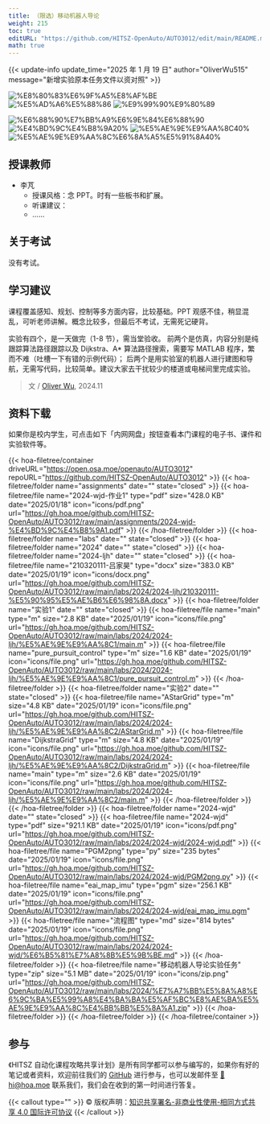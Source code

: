 ```yaml
---
title: （限选）移动机器人导论
weight: 215
toc: true
editURL: "https://github.com/HITSZ-OpenAuto/AUTO3012/edit/main/README.md"
math: true
---
```


{{< update-info update_time="2025 年 1 月 19 日" author="OliverWu515" message="新增实验原本任务文件以资对照" >}}

<div class="hoa-badge">

![%E8%80%83%E6%9F%A5%E8%AF%BE](https://img.shields.io/badge/%E8%80%83%E6%9F%A5%E8%AF%BE-green)
![%E5%AD%A6%E5%88%86](https://img.shields.io/badge/%E5%AD%A6%E5%88%86-2-moccasin)
![%E9%99%90%E9%80%89](https://img.shields.io/badge/%E9%99%90%E9%80%89-green)

![%E6%88%90%E7%BB%A9%E6%9E%84%E6%88%90](https://img.shields.io/badge/%E6%88%90%E7%BB%A9%E6%9E%84%E6%88%90-gold)
![%E4%BD%9C%E4%B8%9A20%](https://img.shields.io/badge/%E4%BD%9C%E4%B8%9A-20%25-wheat)
![%E5%AE%9E%E9%AA%8C40%](https://img.shields.io/badge/%E5%AE%9E%E9%AA%8C-40%25-wheat)
![%E5%AE%9E%E9%AA%8C%E6%8A%A5%E5%91%8A40%](https://img.shields.io/badge/%E5%AE%9E%E9%AA%8C%E6%8A%A5%E5%91%8A-40%25-wheat)


</div>

## 授课教师

- 李芃
  - 授课风格：念 PPT。时有一些板书和扩展。
  - 听课建议：
  - ……

## 关于考试

没有考试。

## 学习建议

课程覆盖感知、规划、控制等多方面内容，比较基础。PPT 观感不佳，稍显混乱，可听老师讲解。概念比较多，但最后不考试，无需死记硬背。

实验有四个，是一天做完（1-8 节），需当堂验收。
前两个是仿真，内容分别是纯跟踪算法路径跟踪以及 Dijkstra、A* 算法路径搜索，需要写 MATLAB 程序，繁而不难（吐槽一下有错的示例代码）；
后两个是用实验室的机器人进行建图和导航，无需写代码，比较简单。建议大家去干扰较少的楼道或电梯间里完成实验。

> 文 / [Oliver Wu](https://www.github.com/OliverWu515), 2024.11
## 资料下载

如果你是校内学生，可点击如下「内网网盘」按钮查看本门课程的电子书、课件和实验软件等。

{{< hoa-filetree/container driveURL="https://open.osa.moe/openauto/AUTO3012" repoURL="https://github.com/HITSZ-OpenAuto/AUTO3012" >}}
{{< hoa-filetree/folder name="assignments" date="" state="closed" >}}
{{< hoa-filetree/file name="2024-wjd-作业1" type="pdf" size="428.0 KB" date="2025/01/18" icon="icons/pdf.png" url="https://gh.hoa.moe/github.com/HITSZ-OpenAuto/AUTO3012/raw/main/assignments/2024-wjd-%E4%BD%9C%E4%B8%9A1.pdf" >}}
{{< /hoa-filetree/folder >}}
{{< hoa-filetree/folder name="labs" date="" state="closed" >}}
{{< hoa-filetree/folder name="2024" date="" state="closed" >}}
{{< hoa-filetree/folder name="2024-ljh" date="" state="closed" >}}
{{< hoa-filetree/file name="210320111-吕家昊" type="docx" size="383.0 KB" date="2025/01/19" icon="icons/docx.png" url="https://gh.hoa.moe/github.com/HITSZ-OpenAuto/AUTO3012/raw/main/labs/2024/2024-ljh/210320111-%E5%90%95%E5%AE%B6%E6%98%8A.docx" >}}
{{< hoa-filetree/folder name="实验1" date="" state="closed" >}}
{{< hoa-filetree/file name="main" type="m" size="2.8 KB" date="2025/01/19" icon="icons/file.png" url="https://gh.hoa.moe/github.com/HITSZ-OpenAuto/AUTO3012/raw/main/labs/2024/2024-ljh/%E5%AE%9E%E9%AA%8C1/main.m" >}}
{{< hoa-filetree/file name="pure_pursuit_control" type="m" size="1.6 KB" date="2025/01/19" icon="icons/file.png" url="https://gh.hoa.moe/github.com/HITSZ-OpenAuto/AUTO3012/raw/main/labs/2024/2024-ljh/%E5%AE%9E%E9%AA%8C1/pure_pursuit_control.m" >}}
{{< /hoa-filetree/folder >}}
{{< hoa-filetree/folder name="实验2" date="" state="closed" >}}
{{< hoa-filetree/file name="AStarGrid" type="m" size="4.8 KB" date="2025/01/19" icon="icons/file.png" url="https://gh.hoa.moe/github.com/HITSZ-OpenAuto/AUTO3012/raw/main/labs/2024/2024-ljh/%E5%AE%9E%E9%AA%8C2/AStarGrid.m" >}}
{{< hoa-filetree/file name="DijkstraGrid" type="m" size="4.8 KB" date="2025/01/19" icon="icons/file.png" url="https://gh.hoa.moe/github.com/HITSZ-OpenAuto/AUTO3012/raw/main/labs/2024/2024-ljh/%E5%AE%9E%E9%AA%8C2/DijkstraGrid.m" >}}
{{< hoa-filetree/file name="main" type="m" size="2.6 KB" date="2025/01/19" icon="icons/file.png" url="https://gh.hoa.moe/github.com/HITSZ-OpenAuto/AUTO3012/raw/main/labs/2024/2024-ljh/%E5%AE%9E%E9%AA%8C2/main.m" >}}
{{< /hoa-filetree/folder >}}
{{< /hoa-filetree/folder >}}
{{< hoa-filetree/folder name="2024-wjd" date="" state="closed" >}}
{{< hoa-filetree/file name="2024-wjd" type="pdf" size="921.1 KB" date="2025/01/19" icon="icons/pdf.png" url="https://gh.hoa.moe/github.com/HITSZ-OpenAuto/AUTO3012/raw/main/labs/2024/2024-wjd/2024-wjd.pdf" >}}
{{< hoa-filetree/file name="PGM2png" type="py" size="235 bytes" date="2025/01/19" icon="icons/file.png" url="https://gh.hoa.moe/github.com/HITSZ-OpenAuto/AUTO3012/raw/main/labs/2024/2024-wjd/PGM2png.py" >}}
{{< hoa-filetree/file name="eai_map_imu" type="pgm" size="256.1 KB" date="2025/01/19" icon="icons/file.png" url="https://gh.hoa.moe/github.com/HITSZ-OpenAuto/AUTO3012/raw/main/labs/2024/2024-wjd/eai_map_imu.pgm" >}}
{{< hoa-filetree/file name="流程图" type="md" size="814 bytes" date="2025/01/19" icon="icons/file.png" url="https://gh.hoa.moe/github.com/HITSZ-OpenAuto/AUTO3012/raw/main/labs/2024/2024-wjd/%E6%B5%81%E7%A8%8B%E5%9B%BE.md" >}}
{{< /hoa-filetree/folder >}}
{{< hoa-filetree/file name="移动机器人导论实验任务" type="zip" size="5.1 MB" date="2025/01/19" icon="icons/zip.png" url="https://gh.hoa.moe/github.com/HITSZ-OpenAuto/AUTO3012/raw/main/labs/2024/%E7%A7%BB%E5%8A%A8%E6%9C%BA%E5%99%A8%E4%BA%BA%E5%AF%BC%E8%AE%BA%E5%AE%9E%E9%AA%8C%E4%BB%BB%E5%8A%A1.zip" >}}
{{< /hoa-filetree/folder >}}
{{< /hoa-filetree/folder >}}
{{< /hoa-filetree/container >}}

## 参与

《HITSZ 自动化课程攻略共享计划》是所有同学都可以参与编写的，如果你有好的笔记或者资料，欢迎前往我们的 [GitHub](https://github.com/HITSZ-OpenAuto) 进行参与，也可以发邮件至 [📮hi@hoa.moe](mailto:hi@hoa.moe) 联系我们，我们会在收到的第一时间进行答复。

{{< callout type="" >}}
  © 版权声明：[知识共享署名-非商业性使用-相同方式共享 4.0 国际许可协议](https://creativecommons.org/licenses/by-nc-sa/4.0/)
{{< /callout >}}


